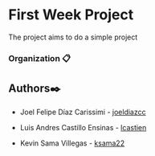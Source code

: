 # First Week Project 

The project aims to do a simple project 


### Organization 📋



## Authors✒️

-   Joel Felipe Díaz Carissimi - [joeldiazcc](https://github.com/joeldiazcc)

-   Luis Andres Castillo Ensinas - [lcastien](https://github.com/lcastien)

-   Kevin Sama Villegas - [ksama22](https://github.com/ksama22)
